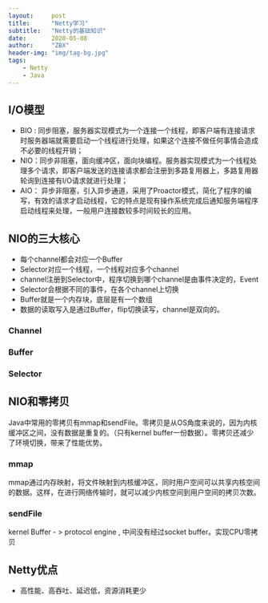 ```yaml
---
layout:     post
title:      "Netty学习"
subtitle:   "Netty的基础知识"
date:       2020-05-08
author:     "ZBX"
header-img: "img/tag-bg.jpg"
tags:
    - Netty
	- Java
---
```


## I/O模型

- BIO : 同步阻塞，服务器实现模式为一个连接一个线程，即客户端有连接请求时服务器端就需要启动一个线程进行处理，如果这个连接不做任何事情会造成不必要的线程开销；
- NIO：同步非阻塞，面向缓冲区，面向块编程。服务器实现模式为一个线程处理多个请求，即客户端发送的连接请求都会注册到多路复用器上，多路复用器轮询到连接有I/O请求就进行处理；
- AIO： 异步非阻塞，引入异步通道，采用了Proactor模式，简化了程序的编写，有效的请求才启动线程，它的特点是现有操作系统完成后通知服务端程序启动线程来处理，一般用户连接数较多时间较长的应用。

## NIO的三大核心

- 每个channel都会对应一个Buffer
- Selector对应一个线程，一个线程对应多个channel
- channel注册到Selector中，程序切换到哪个channel是由事件决定的，Event
- Selector会根据不同的事件，在各个channel上切换
- Buffer就是一个内存块，底层是有一个数组
- 数据的读取写入是通过Buffer，flip切换读写，channel是双向的。

### Channel

### Buffer

### Selector



## NIO和零拷贝

Java中常用的零拷贝有mmap和sendFile。零拷贝是从OS角度来说的，因为内核缓冲区之间，没有数据是重复的。（只有kernel buffer一份数据）。零拷贝还减少了环境切换，带来了性能优势。

### mmap

mmap通过内存映射，将文件映射到内核缓冲区，同时用户空间可以共享内核空间的数据。这样，在进行网络传输时，就可以减少内核空间到用户空间的拷贝次数。

### sendFile

kernel Buffer - > protocol engine , 中间没有经过socket buffer。实现CPU零拷贝

## Netty优点

- 高性能、高吞吐、延迟低，资源消耗更少


